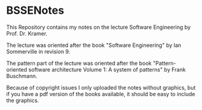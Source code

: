 # BSSENotes

This Repository contains my notes on the lecture Software Engineering by Prof.
Dr. Kramer.

The lecture was oriented after the book "Software Engineering" by Ian Sommerville
in revision 9.

The pattern part of the lecture was oriented after the book "Pattern-oriented
software architecture Volume 1: A system of patterns" by Frank Buschmann.

Because of copyright issues I only uploaded the notes without graphics, but if
you have a pdf version of the books available, it should be easy to include the
graphics.
